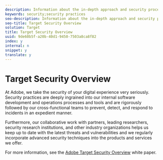 ```yaml
---
description: Information about the in-depth approach and security procedures implemented by Adobe to bolster the security of your data and Adobe Target experience.
keywords: security;security practices
seo-description: Information about the in-depth approach and security procedures implemented by Adobe to bolster the security of your data and Adobe Target experience.
seo-title: Target Security Overview
solution: Target
title: Target Security Overview
uuid: 9de60b5f-a20b-40d1-9450-7503a8ca8f82
index: y
internal: n
snippet: y
translate: y
---
```


# Target Security Overview

At Adobe, we take the security of your digital experience very seriously. Security practices are deeply ingrained into our internal software development and operations processes and tools and are rigorously followed by our cross-functional teams to prevent, detect, and respond to incidents in an expedient manner. 

Furthermore, our collaborative work with partners, leading researchers, security research institutions, and other industry organizations helps us keep up to date with the latest threats and vulnerabilities and we regularly incorporate advanced security techniques into the products and services we offer. 

For more information, see the [ Adobe Target Security Overview](http://wwwimages.adobe.com/content/dam/Adobe/en/security/pdfs/AdobeTargetSecurityOverview.pdf) white paper. 
